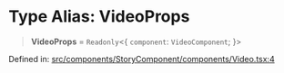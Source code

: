 # Type Alias: VideoProps

> **VideoProps** = `Readonly`\<\{ `component`: `VideoComponent`; \}\>

Defined in: [src/components/StoryComponent/components/Video.tsx:4](https://github.com/laruss/react-text-game/blob/59d7b8f771aa0b3a193326c59fd60a3d4ca5383b/packages/ui/src/components/StoryComponent/components/Video.tsx#L4)
